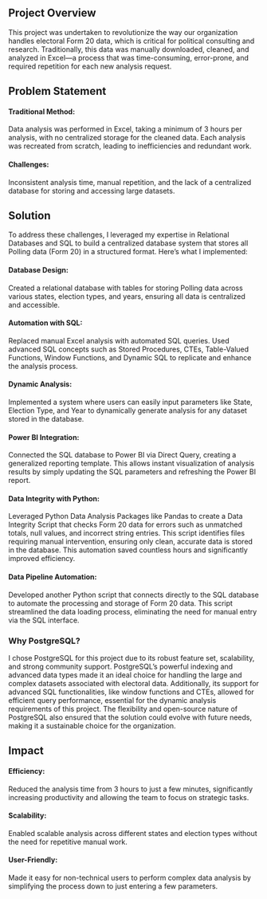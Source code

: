 ## Project Overview

This project was undertaken to revolutionize the way our organization handles electoral Form 20 data, which is critical for political consulting and research. Traditionally, this data was manually downloaded, cleaned, and analyzed in Excel—a process that was time-consuming, error-prone, and required repetition for each new analysis request.

## Problem Statement

#### Traditional Method: 
Data analysis was performed in Excel, taking a minimum of 3 hours per analysis, with no centralized storage for the cleaned data. Each analysis was recreated from scratch, leading to inefficiencies and redundant work.

#### Challenges: 
Inconsistent analysis time, manual repetition, and the lack of a centralized database for storing and accessing large datasets.

## Solution

To address these challenges, I leveraged my expertise in Relational Databases and SQL to build a centralized database system that stores all Polling data (Form 20) in a structured format. Here’s what I implemented:

#### Database Design: 
Created a relational database with tables for storing Polling data across various states, election types, and years, ensuring all data is centralized and accessible.
#### Automation with SQL: 
Replaced manual Excel analysis with automated SQL queries. Used advanced SQL concepts such as Stored Procedures, CTEs, Table-Valued Functions, Window Functions, and Dynamic SQL to replicate and enhance the analysis process.
#### Dynamic Analysis: 
Implemented a system where users can easily input parameters like State, Election Type, and Year to dynamically generate analysis for any dataset stored in the database.
#### Power BI Integration: 
Connected the SQL database to Power BI via Direct Query, creating a generalized reporting template. This allows instant visualization of analysis results by simply updating the SQL parameters and refreshing the Power BI report.
#### Data Integrity with Python: 
Leveraged Python Data Analysis Packages like Pandas to create a Data Integrity Script that checks Form 20 data for errors such as unmatched totals, null values, and incorrect string entries. This script identifies files requiring manual intervention, ensuring only clean, accurate data is stored in the database. This automation saved countless hours and significantly improved efficiency.
#### Data Pipeline Automation: 
Developed another Python script that connects directly to the SQL database to automate the processing and storage of Form 20 data. This script streamlined the data loading process, eliminating the need for manual entry via the SQL interface.

### Why PostgreSQL?

I chose PostgreSQL for this project due to its robust feature set, scalability, and strong community support. PostgreSQL’s powerful indexing and advanced data types made it an ideal choice for handling the large and complex datasets associated with electoral data. Additionally, its support for advanced SQL functionalities, like window functions and CTEs, allowed for efficient query performance, essential for the dynamic analysis requirements of this project. The flexibility and open-source nature of PostgreSQL also ensured that the solution could evolve with future needs, making it a sustainable choice for the organization.

## Impact

#### Efficiency: 
Reduced the analysis time from 3 hours to just a few minutes, significantly increasing productivity and allowing the team to focus on strategic tasks.
#### Scalability: 
Enabled scalable analysis across different states and election types without the need for repetitive manual work.
#### User-Friendly: 
Made it easy for non-technical users to perform complex data analysis by simplifying the process down to just entering a few parameters.


